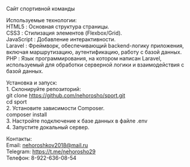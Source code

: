 Сайт спортивной команды

Используемые технологии: <br>
    HTML5 : Основная структура страницы. <br>
    CSS3 : Стилизация элементов (Flexbox/Grid). <br>
    JavaScript : Добавление интерактивности. <br>
    Laravel : Фреймворк, обеспечивающий backend-логику приложения, включая маршрутизацию, аутентификацию, работу с базой данных. <br>
    PHP :  Язык программирования, на котором написан Laravel, используемый для обработки серверной логики и взаимодействия с базой данных. <br>

Установка и запуск: <br>
    1. Склонируйте репозиторий: <br>
        git clone https://github.com/nehorosho/sport.git <br>
        cd sport <br>
    2. Установите зависимости Composer. <br>
        composer install <br>
    3. Настройте подключение к базе данных в файле .env <br>
    4. Запустите докальный сервер. <br>  

Контакты: <br>
    Email: nehoroshkov2018@mail.ru <br>
    Telegram: https://t.me/nehorosho29 <br>
    Телефон: 8-922-636-08-54 